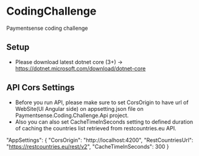 # CodingChallenge
Paymentsense coding challenge

## Setup
* Please download latest dotnet core (3+) -> https://dotnet.microsoft.com/download/dotnet-core

## API Cors Settings
* Before you run API, please make sure to set CorsOrigin to have url of WebSite(UI Angular side) on appsetting.json file on Paymentsense.Coding.Challenge.Api project.
* Also you can also set CacheTimeInSeconds setting to defined duration of caching the countries list retrieved from restcountries.eu API.

"AppSettings": {
 "CorsOrigin": "http://localhost:4200",
 "RestCountriesUrl": "https://restcountries.eu/rest/v2",
 "CacheTimeInSeconds": 300
}